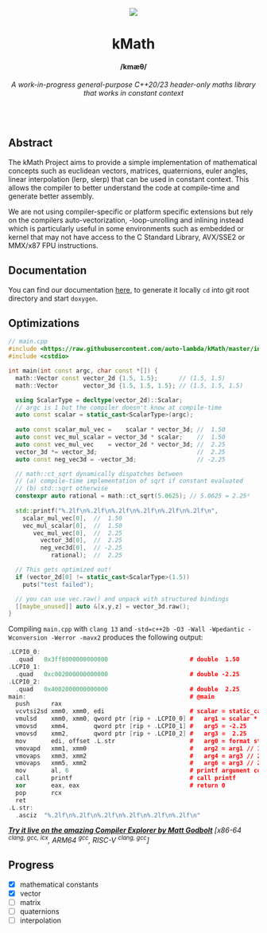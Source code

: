<p align="center">
  <img src="https://i.imgur.com/IPqkXTN.png">
   <h1 align="center" style="border-bottom: none">kMath</h1>
   <h4 align="center">/kmæθ/</h4>
   <h6 align="center">A work-in-progress general-purpose C++20/23 header-only maths library that works in constant context</h6>
   </br>
</p>

## Abstract

The kMath Project aims to provide a simple implementation of mathematical concepts such as euclidean vectors, matrices, quaternions, euler angles, linear interpolation (lerp, slerp) that can be used in constant context.
This allows the compiler to better understand the code at compile-time and generate better assembly.

We are not using compiler-specific or platform specific extensions but rely on the compilers auto-vectorization, -loop-unrolling and inlining instead which is particularly useful in some environments such as embedded or kernel that may not have access to the C Standard Library, AVX/SSE2 or MMX/x87 FPU instructions.

## Documentation

You can find our documentation [here](http://typena.me/docs/structmath_1_1_vector.html), to generate it locally `cd` into git root directory and start `doxygen`.

## Optimizations

```cpp
// main.cpp
#include <https://raw.githubusercontent.com/auto-lambda/kMath/master/include/kmath/math.hpp>
#include <cstdio>

int main(int const argc, char const *[]) {
  math::Vector const vector_2d {1.5, 1.5};      // (1.5, 1.5)
  math::Vector       vector_3d {1.5, 1.5, 1.5}; // (1.5, 1.5, 1.5)

  using ScalarType = decltype(vector_2d)::Scalar;
  // argc is 1 but the compiler doesn't know at compile-time
  auto const scalar = static_cast<ScalarType>(argc);
  
  auto const scalar_mul_vec =    scalar * vector_3d; //  1.50
  auto const vec_mul_scalar = vector_3d * scalar;    //  1.50
  auto const vec_mul_vec    = vector_2d * vector_3d; //  2.25
  vector_3d *= vector_3d;                            //  2.25
  auto const neg_vec3d = -vector_3d;                 // -2.25

  // math::ct_sqrt dynamically dispatches between
  // (a) compile-time implementation of sqrt if constant evaluated
  // (b) std::sqrt otherwise
  constexpr auto rational = math::ct_sqrt(5.0625); // 5.0625 = 2.25²
  
  std::printf("%.2lf\n%.2lf\n%.2lf\n%.2lf\n%.2lf\n%.2lf\n",
    scalar_mul_vec[0],  //  1.50
    vec_mul_scalar[0],  //  1.50
       vec_mul_vec[0],  //  2.25
         vector_3d[0],  //  2.25
         neg_vec3d[0],  // -2.25
            rational);  //  2.25

  // This gets optimized out!
  if (vector_2d[0] != static_cast<ScalarType>(1.5))
    puts("test failed");

  // you can use vec.raw() and unpack with structured bindings
  [[maybe_unused]] auto &[x,y,z] = vector_3d.raw();
}
```
Compiling `main.cpp` with `clang 13` and `-std=c++2b -O3 -Wall -Wpedantic -Wconversion -Werror -mavx2` produces the following output:
```cpp
.LCPI0_0:
  .quad   0x3ff8000000000000                       # double  1.50
.LCPI0_1:
  .quad   0xc002000000000000                       # double -2.25
.LCPI0_2:
  .quad   0x4002000000000000                       # double  2.25
main:                                              # @main
  push      rax
  vcvtsi2sd xmm0, xmm0, edi                        # scalar = static_cast<ScalarType>(argc)
  vmulsd    xmm0, xmm0, qword ptr [rip + .LCPI0_0] #   arg1 = scalar * vector_3d // 1.50
  vmovsd    xmm4,       qword ptr [rip + .LCPI0_1] #   arg5 = -2.25
  vmovsd    xmm2,       qword ptr [rip + .LCPI0_2] #   arg3 =  2.25
  mov       edi, offset .L.str                     #   arg0 = format string
  vmovapd   xmm1, xmm0                             #   arg2 = arg1 // 1.50
  vmovaps   xmm3, xmm2                             #   arg4 = arg3 // 2.25
  vmovaps   xmm5, xmm2                             #   arg6 = arg3 // 2.25
  mov       al, 6                                  # printf argument count
  call      printf                                 # call printf
  xor       eax, eax                               # return 0
  pop       rcx
  ret
.L.str:
  .asciz  "%.2lf\n%.2lf\n%.2lf\n%.2lf\n%.2lf\n%.2lf\n"
```
***[Try it live on the amazing Compiler Explorer by Matt Godbolt](https://godbolt.org/z/51qvezaTe)*** *[x86-64 <sup>clang, gcc, icx</sup>, ARM64 <sup>gcc</sup>, RISC-V <sup>clang, gcc</sup>]*

## Progress
- [x] mathematical constants
- [x] vector
- [ ] matrix
- [ ] quaternions
- [ ] interpolation
